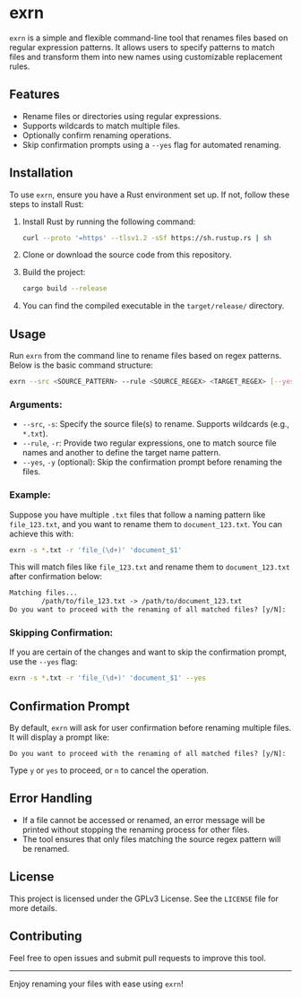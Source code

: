 # exrn

`exrn` is a simple and flexible command-line tool that renames files based on regular expression patterns. It allows users to specify patterns to match files and transform them into new names using customizable replacement rules.

## Features
- Rename files or directories using regular expressions.
- Supports wildcards to match multiple files.
- Optionally confirm renaming operations.
- Skip confirmation prompts using a `--yes` flag for automated renaming.

## Installation
To use `exrn`, ensure you have a Rust environment set up. If not, follow these steps to install Rust:

1. Install Rust by running the following command:
   ```bash
   curl --proto '=https' --tlsv1.2 -sSf https://sh.rustup.rs | sh
   ```

2. Clone or download the source code from this repository.

3. Build the project:
   ```bash
   cargo build --release
   ```

4. You can find the compiled executable in the `target/release/` directory.

## Usage
Run `exrn` from the command line to rename files based on regex patterns. Below is the basic command structure:

```bash
exrn --src <SOURCE_PATTERN> --rule <SOURCE_REGEX> <TARGET_REGEX> [--yes]
```

### Arguments:
- `--src`, `-s`: Specify the source file(s) to rename. Supports wildcards (e.g., `*.txt`).
- `--rule`, `-r`: Provide two regular expressions, one to match source file names and another to define the target name pattern.
- `--yes`, `-y` (optional): Skip the confirmation prompt before renaming the files.

### Example:
Suppose you have multiple `.txt` files that follow a naming pattern like `file_123.txt`, and you want to rename them to `document_123.txt`. You can achieve this with:

```bash
exrn -s *.txt -r 'file_(\d+)' 'document_$1'
```

This will match files like `file_123.txt` and rename them to `document_123.txt` after confirmation below:

```txt
Matching files...
        /path/to/file_123.txt -> /path/to/document_123.txt
Do you want to proceed with the renaming of all matched files? [y/N]: 
```

### Skipping Confirmation:
If you are certain of the changes and want to skip the confirmation prompt, use the `--yes` flag:

```bash
exrn -s *.txt -r 'file_(\d+)' 'document_$1' --yes
```

## Confirmation Prompt
By default, `exrn` will ask for user confirmation before renaming multiple files. It will display a prompt like:

```
Do you want to proceed with the renaming of all matched files? [y/N]:
```

Type `y` or `yes` to proceed, or `n` to cancel the operation.

## Error Handling
- If a file cannot be accessed or renamed, an error message will be printed without stopping the renaming process for other files.
- The tool ensures that only files matching the source regex pattern will be renamed.

## License
This project is licensed under the GPLv3 License. See the `LICENSE` file for more details.

## Contributing
Feel free to open issues and submit pull requests to improve this tool.

---

Enjoy renaming your files with ease using `exrn`!
